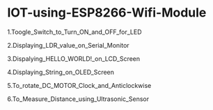 # IOT-using-ESP8266-Wifi-Module

1.Toogle_Switch_to_Turn_ON_and_OFF_for_LED

2.Displaying_LDR_value_on_Serial_Monitor

3.Dispalying_HELLO_WORLD!_on_LCD_Screen

4.Displaying_String_on_OLED_Screen

5.To_rotate_DC_MOTOR_Clock_and_Anticlockwise

6.To_Measure_Distance_using_Ultrasonic_Sensor
